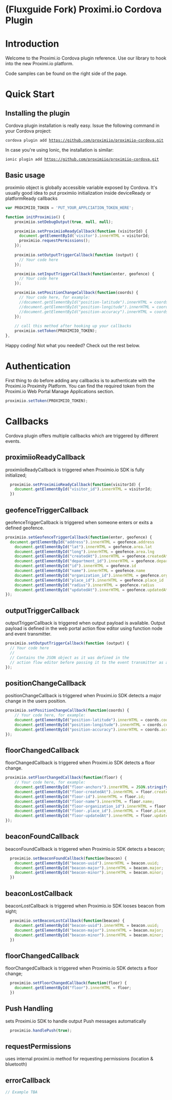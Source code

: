 # (Fluxguide Fork) Proximi.io Cordova Plugin  #

# Introduction

Welcome to the Proximi.io Cordova plugin reference. Use our library to hook into the new Proximi.io platform.

Code samples can be found on the right side of the page.

# Quick Start

## Installing the plugin

Cordova plugin installation is really easy. Issue the following command in your Cordova project:

<code>cordova plugin add https://github.com/proximiio/proximiio-cordova.git</code>

In case you're using Ionic, the installation is similar:

<code>ionic plugin add https://github.com/proximiio/proximiio-cordova.git</code>

## Basic usage

proximiio object is globally accessible variable exposed by Cordova.
It's usually good idea to put proximiio initialization inside deviceReady or
platformReady callbacks

```javascript
var PROXIMIIO_TOKEN = 'PUT_YOUR_APPLCIATION_TOKEN_HERE';

function initProximiio() {
	proximiio.setDebugOutput(true, null, null);

	proximiio.setProximiioReadyCallback(function (visitorId) {
	  document.getElementById('visitor').innerHTML = visitorId;
	  proximiio.requestPermissions();
	});
	
	proximiio.setOutputTriggerCallback(function (output) {
	  // Your code here
	});

	proximiio.setInputTriggerCallback(function(enter, geofence) {
	  // Your code here
	});

	proximiio.setPositionChangeCallback(function(coords) {
	  // Your code here, for example:
	  //document.getElementById("position-latitude").innerHTML = coords.coordinates.lat;
	  //document.getElementById("position-longitude").innerHTML = coords.coordinates.lon;
	  //document.getElementById("position-accuracy").innerHTML = coords.accuracy;
	});
	
	// call this method after hooking up your callbacks
	proximiio.setToken(PROXIMIIO_TOKEN);
},
```

Happy coding! Not what you needed? Check out the rest below.

# Authentication

First thing to do before adding any callbacks is to authenticate with the Proximi.io Proximity Platform. You can find the required token from the Proximi.io Web Portal Manage Applications section.

```javascript
proximiio.setToken(PROXIMIIO_TOKEN);
```

# Callbacks

Cordova plugin offers multiple callbacks which are triggered by different events.

## proximiioReadyCallback

proximiioReadyCallback is triggered when Proximio.io SDK is fully initialized;

```javascript
  proximiio.setProximiioReadyCallback(function(visitorId) {
    document.getElementById("visitor_id").innerHTML = visitorId;
  })
```

## geofenceTriggerCallback

geofenceTriggerCallback is triggered when someone enters or exits a defined geofence.

```javascript
proximiio.setGeofenceTriggerCallback(function(enter, geofence) {
  document.getElementById("address").innerHTML = geofence.address                                
	document.getElementById("lat").innerHTML = geofence.area.lat                                
	document.getElementById("long").innerHTML = geofence.area.lng                                
	document.getElementById("createdAt").innerHTML = geofence.createdAt                              
	document.getElementById("department_id").innerHTML = geofence.department_id                          
	document.getElementById("id").innerHTML = geofence.id                                     
	document.getElementById("name").innerHTML = geofence.name                                   
	document.getElementById("organization_id").innerHTML = geofence.organization_id                        
	document.getElementById("place_id").innerHTML = geofence.place_id                               
	document.getElementById("radius").innerHTML = geofence.radius                                 
	document.getElementById("updatedAt").innerHTML = geofence.updatedAt                              
});
```

## outputTriggerCallback  

outputTriggerCallback is triggered when output payload is available. Output payload is defined in the web portal action flow editor using function node and event transmitter.

```javascript
proximiio.setOutputTriggerCallback(function (output) {
  // Your code here
  //
  // Contains the JSON object as it was defined in the
  // action flow editor before passing it to the event transmitter as a payload
});
```

## positionChangeCallback  

positionChangeCallback is triggered when Proximi.io SDK detects a major change in the users position.

```javascript
proximiio.setPositionChangeCallback(function(coords) {
	// Your code here, for example:
	document.getElementById("position-latitude").innerHTML = coords.coordinates.lat;
	document.getElementById("position-longitude").innerHTML = coords.coordinates.lon;
	document.getElementById("position-accuracy").innerHTML = coords.accuracy;
});
```

## floorChangedCallback  

floorChangedCallback is triggered when Proximi.io SDK detects a floor change.

```javascript
proximiio.setFloorChangedCallback(function(floor) {
	// Your code here, for example:
	document.getElementById("floor-anchors").innerHTML = JSON.stringify(floor.anchors, null, 4)
	document.getElementById("floor-createdAt").innerHTML = floor.createdAt;
	document.getElementById("floor-id").innerHTML = floor.id;
	document.getElementById("floor-name").innerHTML = floor.name;
	document.getElementById("floor-organization_id").innerHTML = floor.organization_id;
	document.getElementById("floor-.place_id").innerHTML = floor.place_id;
	document.getElementById("floor-updatedAt").innerHTML = floor.updatedAt;
});
```

## beaconFoundCallback

beaconFoundCallback is triggered when Proximio.io SDK detects a beacon;

```javascript
  proximiio.setBeaconFoundCallback(function(beacon) {
    document.getElementById("beacon-uuid").innerHTML = beacon.uuid;
  	document.getElementById("beacon-major").innerHTML = beacon.major;
  	document.getElementById("beacon-minor").innerHTML = beacon.minor;
  })
```

## beaconLostCallback

beaconLostCallback is triggered when Proximio.io SDK looses beacon from sight;

```javascript
  proximiio.setBeaconLostCallback(function(beacon) {
    document.getElementById("beacon-uuid").innerHTML = beacon.uuid;
  	document.getElementById("beacon-major").innerHTML = beacon.major;
  	document.getElementById("beacon-minor").innerHTML = beacon.minor;
  })
```

## floorChangedCallback

floorChangedCallback is triggered when Proximio.io SDK detects a floor change;

```javascript
  proximiio.setFloorChangedCallback(function(floor) {
    document.getElementById("floor").innerHTML = floor;
  })
```

## Push Handling

sets Proximi.io SDK to handle output Push messages automatically

```javascript
  proximiio.handlePush(true);
```

## requestPermissions
uses internal proximi.io method for requesting permissions (location & bluetooth)

## errorCallback   

```javascript
// Example TBA
```
